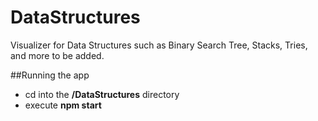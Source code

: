# DataStructures

Visualizer for Data Structures such as Binary Search Tree, Stacks, Tries, and more to be added.

##Running the app

- cd into the **/DataStructures** directory
- execute **npm start**